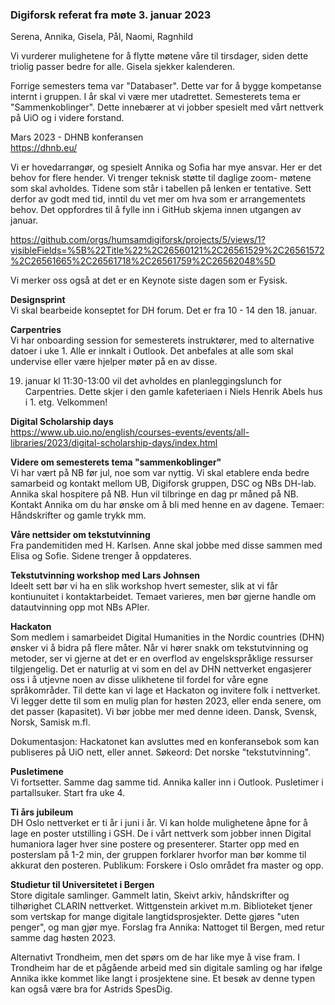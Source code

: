 <h3>Digiforsk referat fra møte 3. januar 2023 </h3>
Serena, Annika, Gisela, Pål, Naomi, Ragnhild

Vi vurderer mulighetene for å flytte møtene våre til tirsdager, siden dette triolig passer bedre for alle. Gisela sjekker kalenderen.

Forrige semesters tema var "Databaser". Dette var for å bygge kompetanse internt i gruppen. I år skal vi være mer utadrettet. Semesterets tema er "Sammenkoblinger". Dette innebærer at vi jobber spesielt med vårt nettverk på UiO og i videre forstand.
 
</b> Mars 2023 - DHNB konferansen </b> <br>
https://dhnb.eu/

Vi er hovedarrangør, og spesielt Annika og Sofia har mye ansvar. Her er det behov for flere hender. Vi trenger teknisk støtte til daglige zoom- møtene som skal avholdes. Tidene som står i tabellen på lenken er tentative. Sett derfor av godt med tid, inntil du vet mer om hva som er arrangementets behov.
Det oppfordres til å fylle inn i GitHub skjema innen utgangen av januar.

https://github.com/orgs/humsamdigiforsk/projects/5/views/1?visibleFields=%5B%22Title%22%2C26560121%2C26561529%2C26561572%2C26561665%2C26561718%2C26561759%2C26562048%5D

Vi merker oss også at det er en Keynote siste dagen som er Fysisk. 

<b> Designsprint </b> <br>
Vi skal bearbeide konseptet for DH forum. Det er fra 10 - 14 den 18. januar.

<b>Carpentries </b> <br>
Vi har onboarding session for semesterets instruktører, med to alternative datoer i uke 1. Alle er innkalt i Outlook. Det anbefales at alle som skal undervise eller være hjelper møter på en av disse. 

19. januar kl 11:30-13:00 vil det avholdes en planleggingslunch for Carpentries. Dette skjer i den gamle kafeteriaen i Niels Henrik Abels hus i 1. etg. Velkommen!

<b> Digital Scholarship days </b> <br>
https://www.ub.uio.no/english/courses-events/events/all-libraries/2023/digital-scholarship-days/index.html

<b> Videre om semesterets tema "sammenkoblinger" </b> <br>
Vi har vært på NB før jul, noe som var nyttig. Vi skal etablere enda bedre samarbeid og kontakt mellom UB, Digiforsk gruppen, DSC og NBs DH-lab. Annika skal hospitere på NB. Hun vil tilbringe en dag pr måned på NB. Kontakt Annika om du har ønske om å bli med henne en av dagene. Temaer: Håndskrifter og gamle trykk mm.

<b> Våre nettsider om tekstutvinning </b> <br>
Fra pandemitiden med H. Karlsen. Anne skal jobbe med disse sammen med Elisa og Sofie. Sidene trenger å oppdateres. 

<b> Tekstutvinning workshop med Lars Johnsen </b> <br>
Ideelt sett bør vi ha en slik workshop hvert semester, slik at vi får kontiunuitet i kontaktarbeidet. Temaet varieres, men bør gjerne handle om datautvinning opp mot NBs APIer.

<b> Hackaton </b> <br>
Som medlem i samarbeidet Digital Humanities in the Nordic countries (DHN) ønsker vi å bidra på flere måter. Når vi hører snakk om tekstutvinning og metoder, ser vi gjerne at det er en overflod av engelskspråklige ressurser tilgjengelig. Det er naturlig at vi som en del av DHN nettverket engasjerer oss i å utjevne noen av disse ulikhetene til fordel for våre egne språkområder. Til dette kan vi lage et Hackaton og invitere folk i nettverket. Vi legger dette til som en mulig plan for høsten 2023, eller enda senere, om det passer (kapasitet). Vi bør jobbe mer med denne ideen. Dansk, Svensk, 
Norsk, Samisk m.fl.

Dokumentasjon: Hackatonet kan avsluttes med en konferansebok som kan publiseres på UiO nett, eller annet. Søkeord: Det norske "tekstutvinning".

<b> Pusletimene </b> <br>
Vi fortsetter. Samme dag samme tid. Annika kaller inn i Outlook. Pusletimer i partallsuker. Start fra uke 4.

<b> Ti års jubileum </b> <br>
DH Oslo nettverket er ti år i juni i år. Vi kan holde mulighetene åpne for å lage en poster utstilling i GSH. De i vårt nettverk som jobber innen Digital humaniora lager hver sine postere og presenterer. Starter opp med en posterslam på 1-2 min, der gruppen forklarer hvorfor man bør komme til akkurat den posteren. Publikum: Forskere i Oslo området fra master og opp.

<b> Studietur til Universitetet i Bergen </b> <br>
Store digitale samlinger. Gammelt latin, Skeivt arkiv, håndskrifter og tilhørighet CLARIN nettverket. Wittgenstein arkivet m.m. Biblioteket tjener som vertskap for mange digitale langtidsprosjekter. Dette gjøres "uten penger", og man gjør mye. Forslag fra Annika: Nattoget til Bergen, med retur samme dag høsten 2023.

Alternativt Trondheim, men det spørs om de har like mye å vise fram. I Trondheim har de et pågående arbeid med sin digitale samling og har ifølge Annika ikke kommet like langt i prosjektene sine. Et besøk av denne typen kan også være bra for Astrids SpesDig.
